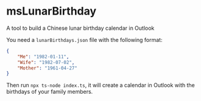 # msLunarBirthday
A tool to build a Chinese lunar birthday calendar in Outlook

You need a `lunarBirthdays.json` file with the following format:

```json
{
    "Me": "1982-01-11",
    "Wife": "1982-07-02",
    "Mother": "1961-04-27"
}
```

Then run `npx ts-node index.ts`, it will create a calendar in Outlook with the birthdays of your family members.